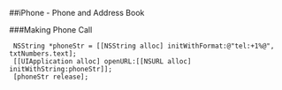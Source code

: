 
##iPhone - Phone and Address Book

###Making Phone Call
```macos
 NSString *phoneStr = [[NSString alloc] initWithFormat:@"tel:+1%@", txtNumbers.text];
 [[UIApplication alloc] openURL:[[NSURL alloc] initWithString:phoneStr]];
 [phoneStr release];
 ```




